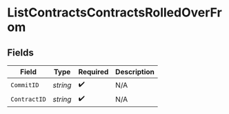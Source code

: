 # ListContractsContractsRolledOverFrom


## Fields

| Field              | Type               | Required           | Description        |
| ------------------ | ------------------ | ------------------ | ------------------ |
| `CommitID`         | *string*           | :heavy_check_mark: | N/A                |
| `ContractID`       | *string*           | :heavy_check_mark: | N/A                |